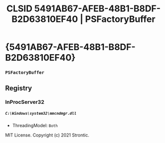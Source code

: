 ﻿---
title: "CLSID 5491AB67-AFEB-48B1-B8DF-B2D63810EF40 | PSFactoryBuffer"
excerpt: What is COM-Object CLSID 5491AB67-AFEB-48B1-B8DF-B2D63810EF40?
---

# {5491AB67-AFEB-48B1-B8DF-B2D63810EF40}

### `PSFactoryBuffer`

## Registry


### InProcServer32

##### `C:\Windows\system32\mmcndmgr.dll`
* ThreadingModel: `Both`

MIT License. Copyright (c) 2021 Strontic.


